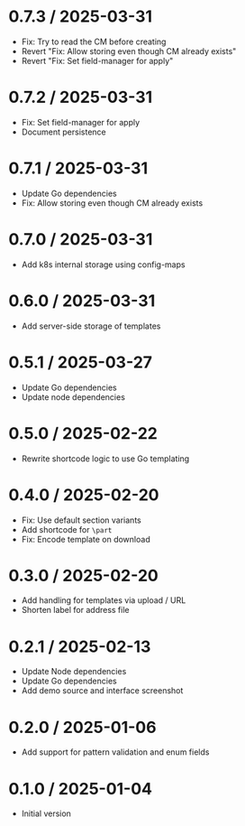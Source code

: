 # 0.7.3 / 2025-03-31

  * Fix: Try to read the CM before creating
  * Revert "Fix: Allow storing even though CM already exists"
  * Revert "Fix: Set field-manager for apply"

# 0.7.2 / 2025-03-31

  * Fix: Set field-manager for apply
  * Document persistence

# 0.7.1 / 2025-03-31

  * Update Go dependencies
  * Fix: Allow storing even though CM already exists

# 0.7.0 / 2025-03-31

  * Add k8s internal storage using config-maps

# 0.6.0 / 2025-03-31

  * Add server-side storage of templates

# 0.5.1 / 2025-03-27

  * Update Go dependencies
  * Update node dependencies

# 0.5.0 / 2025-02-22

  * Rewrite shortcode logic to use Go templating

# 0.4.0 / 2025-02-20

  * Fix: Use default section variants
  * Add shortcode for `\part`
  * Fix: Encode template on download

# 0.3.0 / 2025-02-20

  * Add handling for templates via upload / URL
  * Shorten label for address file

# 0.2.1 / 2025-02-13

  * Update Node dependencies
  * Update Go dependencies
  * Add demo source and interface screenshot

# 0.2.0 / 2025-01-06

  * Add support for pattern validation and enum fields

# 0.1.0 / 2025-01-04

  * Initial version
